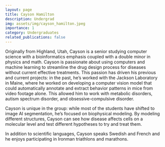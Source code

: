 ```yaml
---
layout: page
title: Cayson Hamilton
description: Undergrad
img: assets/img/cayson_hamilton.jpeg
importance: 1
category: Undergraduates
related_publications: false
---
```

Originally from Highland, Utah, Cayson is a senior studying computer science with a bioinformatics emphasis coupled with a double minor in physics and math. Cayson is passionate about using computers and machine learning to streamline the drug design process for diseases without current effective treatments. This passion has driven his previous and current projects: in the past, he’s worked with the Jackson Laboratory in Maine, where he worked on developing a computer vision model that could automatically annotate and extract behavior patterns in mice from video footage alone. This allowed him to work with metabolic disorders, autism spectrum disorder, and obsessive-compulsive disorder. 

Cayson is unique in the group: while most of the students have shifted to image AI segmentation, he’s focused on biophysical modeling. By modeling different structures, Cayson can see how disease affects cells on a molecular level and test different hypotheses to try and treat them. 

In addition to scientific languages, Cayson speaks Swedish and French and he enjoys participating in Ironman triathlons and marathons. 
